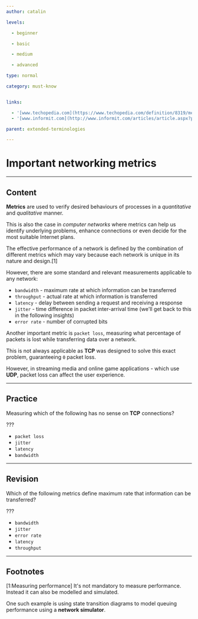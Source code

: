 ```yaml
---
author: catalin

levels:

  - beginner

  - basic

  - medium

  - advanced

type: normal

category: must-know


links:

  - '[www.techopedia.com](https://www.techopedia.com/definition/8319/metric-networking){website}'
  - '[www.informit.com](http://www.informit.com/articles/article.aspx?p=26129&seqNum=7){website}'

parent: extended-terminologies

---
```


# Important networking metrics

---
## Content

**Metrics** are used to verify desired behaviours of processes in a *quantitative* and *qualitative* manner.

This is also the case in *computer networks* where metrics can help us identify underlying problems, enhance connections or even decide for the most suitable Internet plans.

The effective performance of a network is defined by the combination of different metrics which may vary because each network is unique in its nature and design.[1] 

However, there are some standard and relevant measurements applicable to any network:
 - `bandwidth` - maximum rate at which information can be transferred
 - `throughput` - actual rate at which information is transferred
 - `latency` - delay between sending a request and receiving a response
 - `jitter` - time difference in packet inter-arrival time (we'll get back to this in the following insights)
 - `error rate` - number of corrupted bits

Another important metric is `packet loss`, measuring what percentage of packets is lost while transferring data over a network.

This is not always applicable as **TCP** was designed to solve this exact problem, guaranteeing `0` packet loss.

However, in streaming media and online game applications - which use **UDP**, packet loss can affect the user experience.

---
## Practice

Measuring which of the following has no sense on **TCP** connections?

???


* `packet loss`
* `jitter`
* `latency`
* `bandwidth`

---
## Revision

Which of the following metrics define maximum rate that information can be transferred?

???


* `bandwidth`
* `jitter`
* `error rate`
* `latency`
* `throughput`

---
## Footnotes
[1:Measuring performance]
It's not mandatory to measure performance. Instead it can also be modelled and simulated.

One such example is using state transition diagrams to model queuing performance using a **network simulator**.
